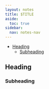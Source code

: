 ```yaml
---
layout: notes
title: $TITLE
aside:
  toc: true
sidebar:
  nav: notes-nav
---
```


<!-- vim-markdown-toc GitLab -->

* [Heading](#heading)
    * [Subheading](#subheading)

<!-- vim-markdown-toc -->

## Heading

### Subheading
